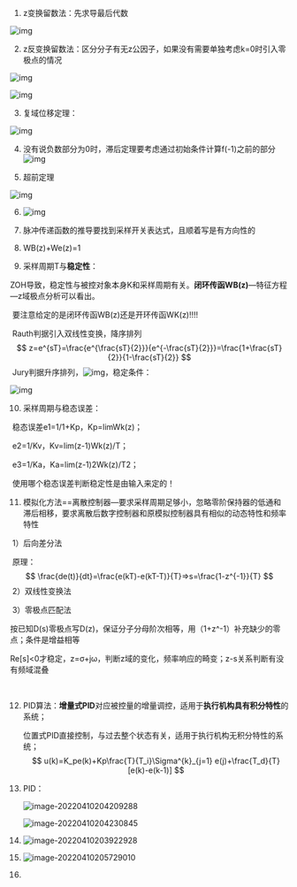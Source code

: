 1.  z变换留数法：先求导最后代数

![img](file:///C:/Users/86185/AppData/Local/Temp/msohtmlclip1/01/clip_image002.png)

2.  z反变换留数法：区分分子有无z公因子，如果没有需要单独考虑k=0时引入零极点的情况

![img](file:///C:/Users/86185/AppData/Local/Temp/msohtmlclip1/01/clip_image004.png)

![img](file:///C:/Users/86185/AppData/Local/Temp/msohtmlclip1/01/clip_image006.png)

3.  复域位移定理：

![img](file:///C:/Users/86185/AppData/Local/Temp/msohtmlclip1/01/clip_image007.png)

4.  没有说负数部分为0时，滞后定理要考虑通过初始条件计算f(-1)之前的部分![img](file:///C:/Users/86185/AppData/Local/Temp/msohtmlclip1/01/clip_image009.jpg)

5.  超前定理

![img](file:///C:/Users/86185/AppData/Local/Temp/msohtmlclip1/01/clip_image010.png)

6.  ![img](file:///C:/Users/86185/AppData/Local/Temp/msohtmlclip1/01/clip_image011.png)

7.  脉冲传递函数的推导要找到采样开关表达式，且顺着写是有方向性的

8.  WB(z)+We(z)=1

9.  采样周期T与**稳定性**：

​		ZOH导致，稳定性与被控对象本身K和采样周期有关。**闭环传函WB(z)**—特征方程—z域极点分析可以看出。

​		要注意给定的是闭环传函WB(z)还是开环传函WK(z)!!!!

​    	Rauth判据引入双线性变换，降序排列
$$
z=e^{sT}=\frac{e^{\frac{sT}{2}}}{e^{-\frac{sT}{2}}}=\frac{1+\frac{sT}{2}}{1-\frac{sT}{2}}
$$
​    	Jury判据升序排列，![img](file:///C:/Users/86185/AppData/Local/Temp/msohtmlclip1/01/clip_image013.png)，稳定条件：

![img](file:///C:/Users/86185/AppData/Local/Temp/msohtmlclip1/01/clip_image015.jpg)

10.  采样周期与稳态误差：

​    稳态误差e1=1/1+Kp，Kp=limWk(z)；

​					e2=1/Kv，Kv=lim(z-1)Wk(z)/T；

​					e3=1/Ka，Ka=lim(z-1)2Wk(z)/T2；

​	使用哪个稳态误差判断稳定性是由输入来定的！

11.  模拟化方法==离散控制器—要求采样周期足够小，忽略零阶保持器的低通和滞后相移，要求离散后数字控制器和原模拟控制器具有相似的动态特性和频率特性

​	1）后向差分法

​		原理：
$$
\frac{de(t)}{dt}=\frac{e(kT)-e(kT-T)}{T}=>s=\frac{1-z^{-1}}{T}
$$
​	2）双线性变换法

​	3）零极点匹配法

​			按已知D(s)零极点写D(z)，保证分子分母阶次相等，用（1+z^-1）补充缺少的零点；条件是增益相等

​	Re[s]<0才稳定，z=σ+jω，判断z域的变化，频率响应的畸变；z-s关系判断有没有频域混叠

​	

12. PID算法：**增量式PID**对应被控量的增量调控，适用于**执行机构具有积分特性**的系统；

    ​				  位置式PID直接控制，与过去整个状态有关，适用于执行机构无积分特性的系统；
    $$
    u(k)=K_pe(k)+Kp\frac{T}{T_i}\Sigma^{k}_{j=1} e(j)+\frac{T_d}{T}[e(k)-e(k-1)]
    $$

13. PID：

    ![image-20220410204209288](C:\Users\86185\AppData\Roaming\Typora\typora-user-images\image-20220410204209288.png)

    ![image-20220410204230845](C:\Users\86185\AppData\Roaming\Typora\typora-user-images\image-20220410204230845.png)

13. ![image-20220410203922928](C:\Users\86185\AppData\Roaming\Typora\typora-user-images\image-20220410203922928.png)

15. ![image-20220410205729010](C:\Users\86185\AppData\Roaming\Typora\typora-user-images\image-20220410205729010.png)
16. 